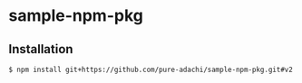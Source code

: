 # sample-npm-pkg

## Installation

```sh
$ npm install git+https://github.com/pure-adachi/sample-npm-pkg.git#v2
```
